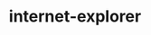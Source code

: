 ---
title: internet-explorer
unicode_regular: 
unicode_bold: 
unicode_solid: 
unicode_brand: \eb84
---